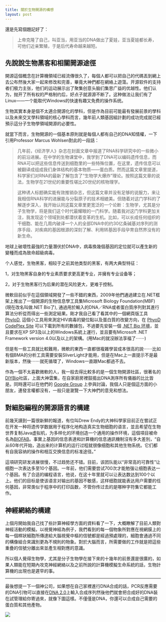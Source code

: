 ```yaml
---
title: 關於生物開源的構想
layout: post
---
```


還是先寫個題記好了：
>上帝克隆了自己，叫亚当，用亚当的DNA做出了夏娃，亚当夏娃都长寿，可他们近亲繁殖，于是后代寿命越来越短。

## 先說說生物黑客和相關開源途徑

開源這個概念在計算機領域已經流傳很久了，每個人都可以把自己的代碼丟到網上去公布然後大家一起來修改和完善，畢竟大神們都在網絡上遊蕩。开源软件的支持者们极力主张，他们的运动展示出了聚集创意头脑们集思广益的优越性。他们认为，抛开了所有权的严格制约后，好点子就源源不断了。这种做法让我们有了Linux——一个能取代Windows的快速有趣又免费的操作系统。

生物其實本身是個不太適合開源化的學科，但是作為目前可能最有發展前景的學科以及未來交叉學科領域的核心學科而言，幾年前人類基因組計劃的成功完成就已經預示這分子生物學領域開源的必要性。

就當下而言，生物開源的一個基本原則就是每個人都有自己的DNA知情權，一下引用Professor Marcus Wohlsen對此的一段話：

>几年前，《经济学人》杂志在封面文章中报道了RNA科学研究中的一些微小的前沿进展。在中学的生物课堂中，我学到了DNA可以编码遗传信息，而RNA可以把这些信息传送到细胞里的一些特殊位置，在这里，遗传信息可以被翻译成组成我们身体结构的基本物质——蛋白质。然而这篇文章里提道，科学家们对RNA的最新了解包含了“生物学大爆炸”理论。按照这篇文章的说法，生物学在21世纪的重要性堪比20世纪的核物理学。
>
>这种诱人标题确实能有效推销杂志，但这篇文章并没有足够的说服力，来让我相信RNA科学的进展能与分裂原子的技术相媲美。但随着对这门学科的了解逐步深入，我开始认同这篇文章里更宽泛的一个论断：生物学，尤其是分子生物学，将是我们这个时代最耀眼的一门科学。随着我对这门学科更加关注，我发现这个领域到处都潜伏着变革的生机。比如，可以长成任何组织的干细胞、能在几周内破译一个人的全部DNA中的约30亿条碱基对序列的测序手段、对疾病的基因根源的深刻了解、利用转基因手段孕育自然界没有的新生命。

地球上破壞性最強的力量潛伏於DNA中，病毒換幾個基因的定位就可以產生新的變種而成為致命超級病毒。

个人感觉，生物黑客，相较于之前其他类型的黑客，有两大典型特征：

1，对生物黑客自身的专业素质要求更高更专业，并擁有专业设备等；

2，对于生物黑客行为后果的潜在风险更大，更难于控制。

微軟目前似乎在這個領域開發了一些不錯的東西，2009年他們通過建立在.NET框架上推出了一個開源的生物信息學工具集Microsoft Biology Foundation(MBF) (現在改名叫做.NET Bio了), 通過用於輸入的DNA／RNA或者蛋白質序列對其進行算法分析從而得出一些測定結果。剛才我自己看了看其中的一個網頁版工具 [PhyloD](http://atom.research.microsoft.com/bio/phylod.aspx "PhyloD"), 這個小工具用來測定HIV病毒的變位點以及蛋白質的改變方向，在 [PhyoD CodePlex Site](http://mscompbio.codeplex.com/wikipage?title=PhyloD) 可以下載到所有的數據包，不過要先安裝一個 [.NET Bio 环境](http://bio.codeplex.com/releases/view/74962)，並且要求在XP SP3及以上的Windows系統上運行，並且要有Microsoft .NET Framework version 4.0以及以上的架構。(用Mac的就沒辦法享福了⋯⋯)

但是有一些工具就比較難用，微軟的東西一直都很複雜學習成本很高的說⋯⋯比如有個BMA的分析工具需要安裝SliverLight才能用，但是在Mac上一直提示不是最新版本，然後⋯⋯就死循環了，Windows一直跟Mac都過不去。

作為一個不太喜歡微軟的人，我一般去得比較多的是一個生物開源社區，很著名的[DIYBio](diybio.org/‎)社區，上面大神雲集，在自家廚房裡鼓搗出DNA測序所有儀器的比比皆是。同時還可以在他們的 [Google Group](https://groups.google.com/forum/?fromgroups#!forum/diybio) 上參與討論，我個人只是個這方面的小朋友，連發言權都沒有，一般只是瀏覽一下大神們的意見和想法。

## 對細胞編程的開源語言的構建

前幾天讀到一篇很新鮮的報道，有位叫Drew Endy的大神科學家目前正在嘗試正在开发一种将遗传学数据用于程序化地构造真实生物细胞的语言，並且希望在生物世界复制Java虚拟机，为多样化的环境创造一个通用的操作环境，這個項目被命名為[BIOFAB](http://www.biofab.org/)。事實上基因的信息表達和計算機的信息通訊機制沒有多大差別，“自从60年代开始，造出来的计算机的运行过程就很像细胞和其他生物系统。它们都有自我容纳的操作和相互交换信息的标准途径。”

這項研究研发进展很慢，不过趋势还不错。目前，该团队能以“非常高的可靠性”让细胞一次表达多至10个基因。一年前，他们需要尝试700次才能勉强让细胞表达一个基因。有了合适的编程语言，他说，在这十年里就可以让表达数达到100个以上。他们的目标是使该语言对输出的基因不敏感，这样细胞就能表达用户需要的任何基因，非常类似于程序中的打印函数，不管你传过去的是哪种字符集它都能工作。

## 神經網絡的構建

上個月開始我自己找了些計算神經學方面的資料看了一下，大概瞭解了目前人類對神經活動的模擬。以視覺神經為例子，我們看到的每一個物象所對應在視網膜上的每一個桿狀細胞所傳達給大腦視覺中樞的信號都是經過預處理的，細胞會通過不同的構像組合來識別更為不規則的物象。對於大腦而言，所需要做的工作就是把這些重疊的信號分離出來並產生相對應的意識。

所以個人覺得生物學，尤其是分子生物學在接下來的十幾年的前景還是很廣的，如果人類能在短期內攻克神經網絡以及之前所說的計算機模擬生命系統的話，生物計算機的出現也是遲早的事。

---

最後想提一下一個神公司，如果想在自己家裡進行DNA合成的話，PCR反應需要的DNA引物可以直接在[DNA 2.0](https://www.dna20.com)上輸入合成序列然後他們就會把合成好的DNA裝在試管理給你寄過來，就像下圖這樣。不僅僅是DNA，你還可以合成自己需要的蛋白質和其他產物。

![](http://fmn.rrimg.com/fmn062/20130518/1340/large_gzyn_26140000510a1190.jpg)
